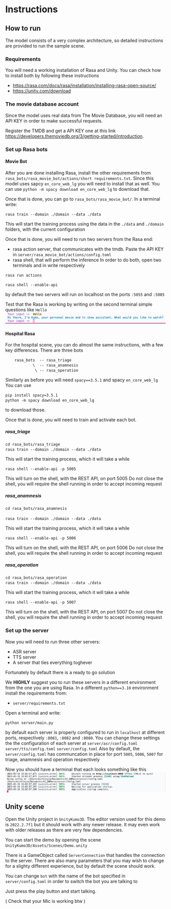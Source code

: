 # Instructions

## How to run

The model consists of a very complex architecture, so detailed instructions are provided to run the sample scene.

### Requirements

You will need a working installation of Rasa and Unity. You can check how to install both by following these instructions

- https://rasa.com/docs/rasa/installation/installing-rasa-open-source/
- https://unity.com/download

### The movie database account
Since the model uses real data from The Movie Database, you will need an API KEY in order to make successful requests. 

Register the TMDB and get a API KEY one at this link https://developers.themoviedb.org/3/getting-started/introduction.

### Set up Rasa bots

#### Movie Bot

After you are done installing Rasa, install the other requirements from `rasa_bots/rasa_movie_bot/actions/short requirements.txt`.
Since this model uses sapcy `en_core_web_lg` you will need to install that as well.
You can use `python -m spacy download en_core_web_lg` to download that.

Once that is done, you can go to `rasa_bots/rasa_movie_bot/`. In a terminal write:
```
rasa train --domain ./domain --data ./data
```
This will start the training process using the data in the `./data` and `./domain` folders, with the current configuration

Once that is done, you will need to run two servers from the Rasa end:
- rasa action server, that communicates with the tmdb. Paste the API KEY in `server/rasa_movie_bot/actions/config.toml`
- rasa shell, that will perform the inference
In order to do both, open two terminals and in write respectively
```
rasa run actions
```
```
rasa shell --enable-api
```
by default the two servers will run on localhost on the ports `:5055` and `:5005`

Test that the Rasa is working by writing on the second terminal simple questions like `Hello`
![](assets/Screenshot%202023-03-18%20at%2010.53.48.png)


#### Hospital Rasa

For the hospital scene, you can do almost the same instructions, with a few key differences. 
There are three bots
```
    rasa_bots  -- rasa_triage
            \  -- rasa_anamnesis
             \ -- rasa_operation
```
Similarly as before you will need `spacy==3.5.1` and spacy `en_core_web_lg`
You can use 
```
pip install spacy=3.5.1
python -m spacy download en_core_web_lg
``` 
to download those.

Once that is done, you will need to train and activate each bot.
##### rasa_triage
```
cd rasa_bots/rasa_triage
rasa train --domain ./domain --data ./data
```
This will start the training process, which it will take a while
```
rasa shell --enable-api -p 5005
```
This will turn on the shell, with the REST API, on port 5005
Do not close the shell, you will require the shell running in order to accept incoming request

##### rasa_anamnesis
```
cd rasa_bots/rasa_anamnesis

rasa train --domain ./domain --data ./data
```
This will start the training process, which it will take a while
```
rasa shell --enable-api -p 5006
```
This will turn on the shell, with the REST API, on port 5006
Do not close the shell, you will require the shell running in order to accept incoming request
##### rasa_operation
```
cd rasa_bots/rasa_operation
rasa train --domain ./domain --data ./data
```
This will start the training process, which it will take a while
```
rasa shell --enable-api -p 5007
```
This will turn on the shell, with the REST API, on port 5007
Do not close the shell, you will require the shell running in order to accept incoming request
### Set up the server

Now you will need to run three other servers:
- ASR server
- TTS server
- A server that ties everything toghever

Fortunately by default there is a ready to go solution

We **HIGHLY** suggest you to run these servers in a different environment from the one you are using Rasa.
In a different `python==3.10` environment install the requirements from:
- `server/requirements.txt`

Open a terminal and write:
```
python server/main.py
```

by default each server is properly configured to run in `localhost` at different ports, respectively `:8081`, `:8082` and `:8080`. You can change these settings the the configuration of each server at `server/asr/config.toml` `server/tts/config.toml` `server/config.toml`
Also by default, the `server/config.toml` has communcation in place for port `5005`, `5006`, `5007` for triage, anamnesis and operation respectively

Now you should have a terminal that each looks something like this
![](assets/Screenshot%202023-03-18%20at%2011.03.36.png)

## Unity scene

Open the Unity project in `UnityKumo3D`. The editor version used for this demo is `2022.2.7f1` but it should work with any newer release. It may even work with older releases as there are very few dependencies.

You can start the demo by opening the scene `UnityKumo3D/Assets/Scenes/Demo.unity`

There is a GameObject called `ServerConnection` that handles the connection to the server. There are also many parameters that you may wish to change for a slighty different experience, but by default the scene should work. 

You can change `bot` with the name of the bot specified in `server/config.toml` in order to switch the bot you are talking to

Just press the play button and start talking.

( Check that your Mic is working btw )